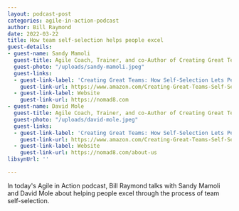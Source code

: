 ```yaml
---
layout: podcast-post
categories: agile-in-action-podcast
author: Bill Raymond
date: 2022-03-22
title: How team self-selection helps people excel
guest-details:
- guest-name: Sandy Mamoli
  guest-title: Agile Coach, Trainer, and co-Author of Creating Great Teams
  guest-photo: "/uploads/sandy-mamoli.jpeg"
  guest-links:
  - guest-link-label: 'Creating Great Teams: How Self-Selection Lets People Excel'
    guest-link-url: https://www.amazon.com/Creating-Great-Teams-Self-Selection-People/dp/1680501283
  - guest-link-label: Website
    guest-link-url: https://nomad8.com
- guest-name: David Mole
  guest-title: Agile Coach, Trainer, and co-Author of Creating Great Teams
  guest-photo: "/uploads/david-mole.jpeg"
  guest-links:
  - guest-link-label: 'Creating Great Teams: How Self-Selection Lets People Excel'
    guest-link-url: https://www.amazon.com/Creating-Great-Teams-Self-Selection-People/dp/1680501283
  - guest-link-label: Website
    guest-link-url: https://nomad8.com/about-us
libsynUrl: ''

---
```

In today's Agile in Action podcast, Bill Raymond talks with Sandy Mamoli and David Mole about helping people excel through the process of team self-selection.